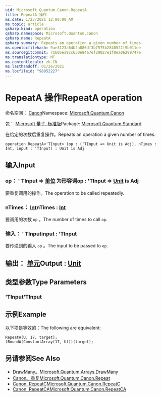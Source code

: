 ```yaml
---
uid: Microsoft.Quantum.Canon.RepeatA
title: RepeatA 操作
ms.date: 1/23/2021 12:00:00 AM
ms.topic: article
qsharp.kind: operation
qsharp.namespace: Microsoft.Quantum.Canon
qsharp.name: RepeatA
qsharp.summary: Repeats an operation a given number of times.
ms.openlocfilehash: 9ae3123a64b2a886df3b7575b2840522f9b011ee
ms.sourcegitcommit: 71605ea9cc630e84e7ef29027e1f0ea06299747e
ms.translationtype: MT
ms.contentlocale: zh-CN
ms.lasthandoff: 01/26/2021
ms.locfileid: "98852227"
---
```

# <a name="repeata-operation"></a><span data-ttu-id="4adeb-102">RepeatA 操作</span><span class="sxs-lookup"><span data-stu-id="4adeb-102">RepeatA operation</span></span>

<span data-ttu-id="4adeb-103">命名空间： [Canon](xref:Microsoft.Quantum.Canon)</span><span class="sxs-lookup"><span data-stu-id="4adeb-103">Namespace: [Microsoft.Quantum.Canon](xref:Microsoft.Quantum.Canon)</span></span>

<span data-ttu-id="4adeb-104">包： [Microsoft 量子. 标准版](https://nuget.org/packages/Microsoft.Quantum.Standard)</span><span class="sxs-lookup"><span data-stu-id="4adeb-104">Package: [Microsoft.Quantum.Standard](https://nuget.org/packages/Microsoft.Quantum.Standard)</span></span>


<span data-ttu-id="4adeb-105">在给定的次数后重复操作。</span><span class="sxs-lookup"><span data-stu-id="4adeb-105">Repeats an operation a given number of times.</span></span>

```qsharp
operation RepeatA<'TInput> (op : ('TInput => Unit is Adj), nTimes : Int, input : 'TInput) : Unit is Adj
```


## <a name="input"></a><span data-ttu-id="4adeb-106">输入</span><span class="sxs-lookup"><span data-stu-id="4adeb-106">Input</span></span>

### <a name="op--tinput--unit--is-adj"></a><span data-ttu-id="4adeb-107">op： ' TInput => [单位](xref:microsoft.quantum.lang-ref.unit)  为形容词</span><span class="sxs-lookup"><span data-stu-id="4adeb-107">op : 'TInput => [Unit](xref:microsoft.quantum.lang-ref.unit)  is Adj</span></span>

<span data-ttu-id="4adeb-108">要重复调用的操作。</span><span class="sxs-lookup"><span data-stu-id="4adeb-108">The operation to be called repeatedly.</span></span>


### <a name="ntimes--int"></a><span data-ttu-id="4adeb-109">nTimes： [Int](xref:microsoft.quantum.lang-ref.int)</span><span class="sxs-lookup"><span data-stu-id="4adeb-109">nTimes : [Int](xref:microsoft.quantum.lang-ref.int)</span></span>

<span data-ttu-id="4adeb-110">要调用的次数 `op` 。</span><span class="sxs-lookup"><span data-stu-id="4adeb-110">The number of times to call `op`.</span></span>


### <a name="input--tinput"></a><span data-ttu-id="4adeb-111">输入： ' TInput</span><span class="sxs-lookup"><span data-stu-id="4adeb-111">input : 'TInput</span></span>

<span data-ttu-id="4adeb-112">要传递到的输入 `op` 。</span><span class="sxs-lookup"><span data-stu-id="4adeb-112">The input to be passed to `op`.</span></span>



## <a name="output--unit"></a><span data-ttu-id="4adeb-113">输出： [单元](xref:microsoft.quantum.lang-ref.unit)</span><span class="sxs-lookup"><span data-stu-id="4adeb-113">Output : [Unit](xref:microsoft.quantum.lang-ref.unit)</span></span>



## <a name="type-parameters"></a><span data-ttu-id="4adeb-114">类型参数</span><span class="sxs-lookup"><span data-stu-id="4adeb-114">Type Parameters</span></span>

### <a name="tinput"></a><span data-ttu-id="4adeb-115">'TInput</span><span class="sxs-lookup"><span data-stu-id="4adeb-115">'TInput</span></span>



## <a name="example"></a><span data-ttu-id="4adeb-116">示例</span><span class="sxs-lookup"><span data-stu-id="4adeb-116">Example</span></span>

<span data-ttu-id="4adeb-117">以下项是等效的：</span><span class="sxs-lookup"><span data-stu-id="4adeb-117">The following are equivalent:</span></span>

```qsharp
RepeatA(U, 17, target);
(BoundA(ConstantArray(17, U)))(target);
```

## <a name="see-also"></a><span data-ttu-id="4adeb-118">另请参阅</span><span class="sxs-lookup"><span data-stu-id="4adeb-118">See Also</span></span>

- [<span data-ttu-id="4adeb-119">DrawMany。</span><span class="sxs-lookup"><span data-stu-id="4adeb-119">Microsoft.Quantum.Arrays.DrawMany</span></span>](xref:Microsoft.Quantum.Arrays.DrawMany)
- [<span data-ttu-id="4adeb-120">Canon。重复</span><span class="sxs-lookup"><span data-stu-id="4adeb-120">Microsoft.Quantum.Canon.Repeat</span></span>](xref:Microsoft.Quantum.Canon.Repeat)
- [<span data-ttu-id="4adeb-121">Canon. RepeatC</span><span class="sxs-lookup"><span data-stu-id="4adeb-121">Microsoft.Quantum.Canon.RepeatC</span></span>](xref:Microsoft.Quantum.Canon.RepeatC)
- [<span data-ttu-id="4adeb-122">Canon. RepeatCA</span><span class="sxs-lookup"><span data-stu-id="4adeb-122">Microsoft.Quantum.Canon.RepeatCA</span></span>](xref:Microsoft.Quantum.Canon.RepeatCA)